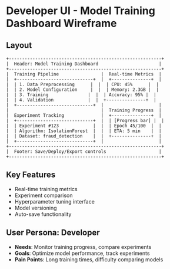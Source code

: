 # Developer UI - Model Training Dashboard Wireframe

## Layout
```
+----------------------------------------------------------+
|  Header: Model Training Dashboard                       |
+----------------------------------------------------------+
|  Training Pipeline                |  Real-time Metrics  |
|  +-----------------------------+  |  +---------------+  |
|  | 1. Data Preprocessing      |  |  | CPU: 45%      |  |
|  | 2. Model Configuration     |  |  | Memory: 2.3GB |  |
|  | 3. Training               |  |  | Accuracy: 95% |  |
|  | 4. Validation             |  |  +---------------+  |
|  +-----------------------------+  |                     |
|                                   |  Training Progress  |
|  Experiment Tracking              |  +---------------+  |
|  +-----------------------------+  |  | [Progress bar] |  |
|  | Experiment #123             |  |  | Epoch 45/100  |  |
|  | Algorithm: IsolationForest  |  |  | ETA: 5 min    |  |
|  | Dataset: fraud_detection    |  |  +---------------+  |
|  +-----------------------------+  |                     |
+----------------------------------------------------------+
|  Footer: Save/Deploy/Export controls                    |
+----------------------------------------------------------+
```

## Key Features
- Real-time training metrics
- Experiment comparison
- Hyperparameter tuning interface
- Model versioning
- Auto-save functionality

## User Persona: Developer
- **Needs**: Monitor training progress, compare experiments
- **Goals**: Optimize model performance, track experiments
- **Pain Points**: Long training times, difficulty comparing models
